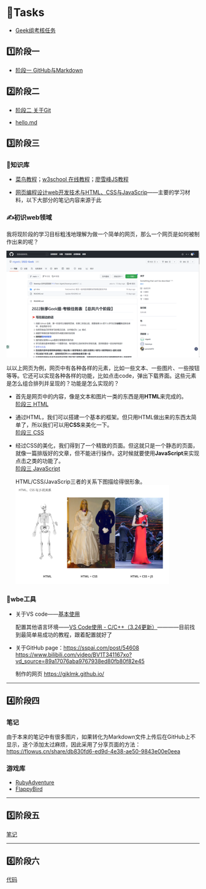 # 🚩Tasks
- [Geek组考核任务](https://github.com/ntgeek/2022-Geek)

## 1️⃣阶段一
- [阶段一 GitHub与Markdown](https://github.com/Gjklmk/Tasks/blob/main/%E9%98%B6%E6%AE%B5%E4%B8%80%20GitHub%E4%B8%8EMarkdown.md)
## 2️⃣阶段二
- [阶段二 关于Git](https://github.com/Gjklmk/Tasks/blob/main/%E9%98%B6%E6%AE%B5%E4%BA%8C%20%E5%85%B3%E4%BA%8EGit.md)


- [hello.md](https://github.com/Gjklmk/Tasks/blob/main/hello.md)

## 3️⃣阶段三
### 📖知识库

- [菜鸟教程](https://www.runoob.com/)；[w3school 在线教程](https://www.w3school.com.cn/)；[廖雪峰JS教程](https://www.liaoxuefeng.com/wiki/1022910821149312/1023442583285984)

- [网页编程设计web开发技术与HTML、CSS与JavaScrip](https://www.bilibili.com/video/BV1X54y137iB?p=21&vd_source=89a17076aba9767938ed80fb80f82e45)——主要的学习材料，以下大部分的笔记内容来源于此

### ✍️初识web领域
	
我将现阶段的学习目标粗浅地理解为做一个简单的网页，那么一个网页是如何被制作出来的呢？

<img src="https://raw.githubusercontent.com/Gjklmk/Tasks/main/%E5%B1%8F%E5%B9%95%E6%88%AA%E5%9B%BE%202022-11-12%20121405.png" width="600px">

以以上网页为例，网页中有各种各样的元素，比如一些文本、一些图片、一些按钮等等。它还可以实现各种各样的功能，比如点击code，弹出下载界面。这些元素是怎么组合排列并呈现的？功能是怎么实现的？

- 首先是网页中的内容，像是文本和图片一类的东西是用**HTML**来完成的。<br>
	[阶段三 HTML](https://github.com/Gjklmk/Tasks/blob/main/%E9%98%B6%E6%AE%B5%E4%B8%89%20%20HTML.md)

- 通过HTML，我们可以搭建一个基本的框架。但只用HTML做出来的东西太简单了，所以我们可以用**CSS**来美化一下。<br>
	[阶段三 CSS](https://github.com/Gjklmk/Tasks/blob/main/%E9%98%B6%E6%AE%B5%E4%B8%89%20CSS.md)	

- 经过CSS的美化，我们得到了一个精致的页面。但这就只是一个静态的页面，就像一篇排版好的文章，但不能进行操作。这时候就要使用**JavaScript**来实现点击之类的功能了。<br>
	[阶段三 JavaScript](https://github.com/Gjklmk/Tasks/blob/main/%E9%98%B6%E6%AE%B5%E4%B8%89%20JavaScript.md)

	<div>HTML/CSS/JavaScrip三者的关系下图描绘得很形象。</div>
	<img src="https://raw.githubusercontent.com/Gjklmk/Tasks/main/image.png" width="400px">
	
### 🧷wbe工具
- 关于VS code——[基本使用](https://guohaomeng.github.io/post/yong-vscode-xie-wang-ye-ji-chu-an-zhuang-pian/)	

	配置其他语言环境——[VS Code使用 - C/C++（3.24更新）](https://zhuanlan.zhihu.com/p/442865609)————目前找到最简单易成功的教程，跟着配置就好了

- 关于GitHub page：https://sspai.com/post/54608<br>
	https://www.bilibili.com/video/BV1T341167xo?vd_source=89a17076aba9767938ed80fb80f82e45

	制作的网页
		https://gjklmk.github.io/
---
## 4️⃣阶段四
### 笔记
由于本来的笔记中有很多图片，如果转化为Markdown文件上传后在GitHub上不显示，逐个添加太过麻烦，因此采用了分享页面的方法：
https://flowus.cn/share/db830fd6-ed9d-4e38-ae50-9843e00e0eea
### 游戏库
- [RubyAdventure](https://github.com/Gjklmk/Ruby-s-Adventure)<br>
- [FlappyBird](https://github.com/Gjklmk/Flappy-Bird)

---
## 5️⃣阶段五
[笔记](https://flowus.cn/share/5f0bb99a-086b-49da-858e-14d9d5e0d3b1)

---
## 6️⃣阶段六
[代码](https://github.com/Gjklmk/Tasks/blob/main/geek.py)
